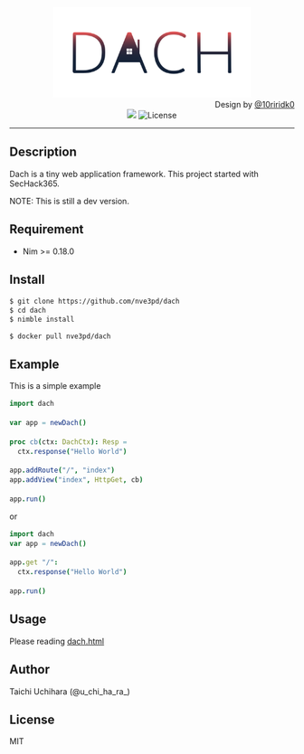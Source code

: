 <div align="center">
  <img src="img/logo.svg" width=350>
</div>

<div align="right">Design by <a href="https://github.com/10riridk0">@10riridk0</a></div>

<div align="center">
  <img src="https://travis-ci.com/nve3pd/Dach.svg?branch=master">
  <img src="https://img.shields.io/github/license/MasoniteFramework/core.svg" alt="License"> 
</div>

---

## Description
Dach is a tiny web application framework. This project started with SecHack365.  

NOTE: This is still a dev version. 

## Requirement

- Nim >= 0.18.0

## Install

```
$ git clone https://github.com/nve3pd/dach
$ cd dach
$ nimble install
```

```
$ docker pull nve3pd/dach
```

## Example

This is a simple example

```nim
import dach

var app = newDach()

proc cb(ctx: DachCtx): Resp =
  ctx.response("Hello World")

app.addRoute("/", "index")
app.addView("index", HttpGet, cb)

app.run()
```

or 

```nim
import dach
var app = newDach()
      
app.get "/":
  ctx.response("Hello World")
      
app.run()
```

## Usage
Please reading [dach.html](https://nve3pd.github.io/Dach/doc/dach.html)

## Author
Taichi Uchihara (@u\_chi\_ha\_ra\_)

## License
MIT

